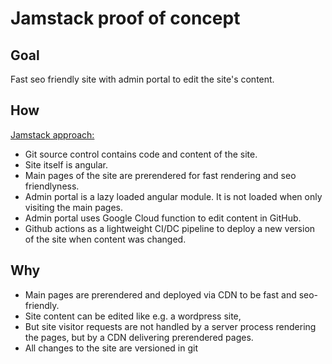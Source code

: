 # Jamstack proof of concept

## Goal

Fast seo friendly site with admin portal to edit the site's content.

## How

[Jamstack approach:](https://jamstack.org/)

- Git source control contains code and content of the site.
- Site itself is angular.
- Main pages of the site are prerendered for fast rendering and seo friendlyness.
- Admin portal is a lazy loaded angular module. It is not loaded when only visiting the main pages.
- Admin portal uses Google Cloud function to edit content in GitHub.
- Github actions as a lightweight CI/DC pipeline to deploy a new version of the site when content was changed.

## Why

- Main pages are prerendered and deployed via CDN to be fast and seo-friendly.
- Site content can be edited like e.g. a wordpress site,
- But site visitor requests are not handled by a server process rendering the pages, but by a CDN delivering prerendered pages.
- All changes to the site are versioned in git
